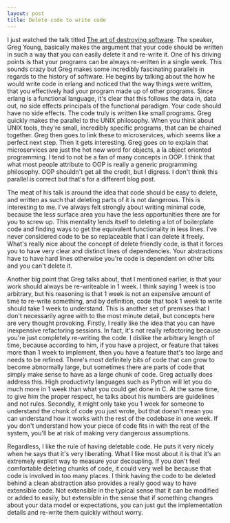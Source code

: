 ```yaml
---
layout: post
title: Delete code to write code
---
```


I just watched the talk titled [The art of destroying software](https://vimeo.com/108441214). The speaker, Greg Young, basically makes the argument that your code should be written in such a way that you can easily delete it and re-write it. One of his driving points is that your programs can be always re-written in a single week. This sounds crazy but Greg makes some incredibly fascinating parallels in regards to the history of software. He begins by talking about the how he would write code in erlang and noticed that the way things were written, that you effectively had your program made up of other programs. Since erlang is a functional language, it's clear that this follows the data in, data out, no side effects principals of the functional paradigm. Your code should have no side effects. The code truly is written like small programs. Greg quickly makes the parallel to the UNIX philosophy. When you think about UNIX tools, they're small, incredibly specific programs, that can be chained together. Greg then goes to link these to microservices, which seems like a perfect next step. Then it gets interesting. Greg goes on to explain that microservices are just the hot new word for objects, a la object oriented programming. I tend to not be a fan of many concepts in OOP. I think that what most people attribute to OOP is really a generic programming philosophy. OOP shouldn't get all the credit, but I digress. I don't think this parallel is correct but that's for a different blog post.

The meat of his talk is around the idea that code should be easy to delete, and written as such that deleting parts of it is not dangerous. This is interesting to me. I've always felt strongly about writing minimal code, because the less surface area you have the less opportunities there are for you to screw up. This mentality lends itself to deleting a lot of boilerplate code and finding ways to get the equivalent functionality in less lines. I've never considered code to be so replaceable that I can delete it freely. What's really nice about the concept of delete friendly code, is that it forces you to have very clear and distinct lines of dependencies. Your abstractions have to have hard lines otherwise you're code is dependent on other bits and you can't delete it.

Another big point that Greg talks about, that I mentioned earlier, is that your work should always be re-writeable in 1 week. I think saying 1 week is too arbitrary, but his reasoning is that 1 week is not an expensive amount of time to re-write something, and by definition, code that took 1 week to write should take 1 week to understand. This is another set of premises that I don't necessarily agree with to the most minute detail, but concepts here are very thought provoking. Firstly, I really like the idea that you can have inexpensive refactoring sessions. In fact, it's not really refactoring because you're just completely re-writing the code. I dislike the arbitrary length of time, because according to him, if you have a project, or feature that takes more than 1 week to implement, then you have a feature that's too large and needs to be refined. There's most definitely bits of code that can grow to become abnormally large, but sometimes there are parts of code that simply make sense to have as a large chunk of code. Greg actually does address this. High productivity languages such as Python will let you do much more in 1 week than what you could get done in C. At the same time, to give him the proper respect, he talks about his numbers are guidelines and not rules. Secondly, it might only take you 1 week for someone to understand the chunk of code you just wrote, but that doesn't mean you can understand how it works with the rest of the codebase in one week. If you don't understand how your piece of code fits in with the rest of the system, you'll be at risk of making very dangerous assumptions.

Regardless, I like the rule of having deletable code. He puts it very nicely when he says that it's very liberating. What I like most about it is that it's an extremely explicit way to measure your decoupling. If you don't feel comfortable deleting chunks of code, it could very well be because that code is involved in too many places. I think having the code to be deleted behind a clean abstraction also provides a really good way to have extensible code. Not extensible in the typical sense that it can be modified or added to easily, but extensible in the sense that if something changes about your data model or expectations, you can just gut the implementation details and re-write them quickly without worry.
